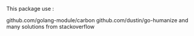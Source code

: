 This package use :

github.com/golang-module/carbon
github.com/dustin/go-humanize
and many solutions from stackoverflow